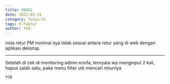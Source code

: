 ```yaml
---
title: 48652
date: 2021-03-31
category: Tanya-SC
tags: E-Faktur
author: YCD
---
```


nota retur PM nominal nya tidak sesuai antara retur yang di web dengan aplikasi dekstop.

---

Setelah di cek di monitoring admin enofa, ternyata wp menginput 2 kali, hapus salah satu, pake menu filter utk mencari returnya

`YCD`

